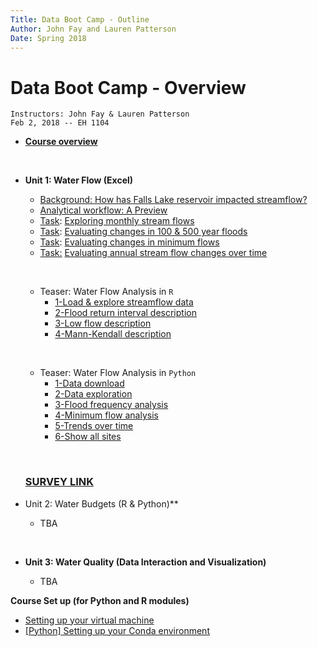 ```yaml
---
Title: Data Boot Camp - Outline
Author: John Fay and Lauren Patterson
Date: Spring 2018
---
```


# Data Boot Camp - Overview

```
Instructors: John Fay & Lauren Patterson
Feb 2, 2018 -- EH 1104
```


* [**Course overview**](./README.html)

  ​

* **Unit 1: Water Flow (Excel)**

  * [Background: How has Falls Lake reservoir impacted streamflow?](./Streamflow_Intro.html#header-n4)
  * [Analytical workflow: A Preview](./Streamflow_Intro.html#header-n14)
  * <u>Task</u>: [Exploring monthly stream flows](./Streamflow_Task1.html)
  * <u>Task</u>: [Evaluating changes in 100 & 500 year floods](./Streamflow_Task2.html)
  * <u>Task</u>: [Evaluating changes in minimum flows](./Streamflow_Task3.html)
  * <u>Task:</u> [Evaluating annual stream flow changes over time](./Streamflow_Task4.html)

  ​

  * Teaser: Water Flow Analysis in `R`
    * [1-Load & explore streamflow data](./r/LoadStreamflowDescription.html)
    * [2-Flood return interval description](./r/Flood_RI_Description.html)
    * [3-Low flow description](./r/LowFlowDescription.html)
    * [4-Mann-Kendall description](./r/MannKendall_Description.html)

  ​

  * Teaser: Water Flow Analysis in `Python`
    * [1-Data download](./python/Python-01-ImportData.html)
    * [2-Data exploration](./python/Python-02-Data-Exploration.html)
    * [3-Flood frequency analysis](./python/Python-03-Flood-Frequency-Analysis.html)
    * [4-Minimum flow analysis](./python/Python-04-Minimum-Flow-Analysis.html)
    * [5-Trends over time](./python/Python-05-Trends-Over-Time.html)
    * [6-Show all sites](./python/Python-06-Show-All-Sites.html)

  ​

  ### [SURVEY LINK](https://duke.qualtrics.com/jfe/form/SV_bKhIHRFGYOMOV6t)




* Unit 2: Water Budgets (R & Python)**

  * TBA

  ​

* **Unit 3: Water Quality (Data Interaction and Visualization)**

  * TBA




**Course Set up (for Python and R modules)**

- [Setting up your virtual machine](./SettingUp_YourVirtualMachine.html)
- [[Python] Setting up your Conda environment](./SettingUp_YourCondaEnvironment.html)

